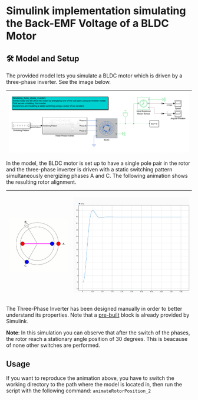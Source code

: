 # Simulink implementation simulating the Back-EMF Voltage of a BLDC Motor


## 🛠 Model and Setup

The provided model lets you simulate a BLDC motor which is driven by a three-phase inverter. See the image below.


| ![](block_diagram.PNG) |
| :---------------: |

In the model, the BLDC motor is set up to have a single pole pair in the rotor and the three-phase inverter is driven with a static switching pattern simultaneously energizing phases A and C. The following animation shows the resulting rotor alignment.


| <p align="center"> <img src="animation_pt2.gif" width="100%"> </p> | <p align="center"> <img src="plot_angle_pt2.png" width="100%"> </p> |
| :---------------: | :---------------: |




The Three-Phase Inverter has been designed manually in order to better understand its properties.
Note that a [pre-built](https://www.mathworks.com/help/physmod/sps/ref/converterthreephase.html) block is already provided by Simulink.

__Note__: In this simulation you can observe that after the switch of the phases, the rotor reach a stationary angle position of 30 degrees. This is beacause of none other switches are performed.

## Usage

If you want to reproduce the animation above, you have to switch the working directory to the path where the model is located in, then run the script with the following command: `animateRotorPosition_2`  

